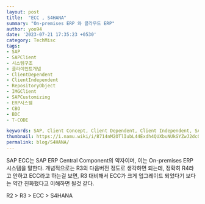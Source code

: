 ```yaml
---
layout: post
title:  "ECC , S4HANA"
summary: "On-premises ERP 와 클라우드 ERP"
author: yoo94
date: '2023-07-21 17:35:23 +0530'
category: TechMisc
tags:
- SAP
- SAPClient
- 시스템구조
- 클라이언트개념
- ClientDependent
- ClientIndependent
- RepositoryObject
- IMGClient
- SAPCustomizing
- ERP시스템
- CBO
- BDC
- T-CODE

keywords: SAP, Client Concept, Client Dependent, Client Independent, SAP 시스템 구조, SAP 클라이언트, Repository Object, IMG Client, SAP Customizing, Master Data, Transaction Data, User Master Data, SAP 환경 분리, SAP 개발 환경, CBO, BDC, T-CODE
thumbnail: https://i.namu.wiki/i/8714nM2OTlIubL44Exdh4QUXbuNUkGYZwJ2dc0kPkwtjBo85ZgCst0OmlfHM1kvsUNAx6rqjD4j1J7Plv1BgdA.svg
permalink: blog/S4HANA/
---
```

SAP ECC는 SAP ERP Central Component의 약자이며, 
이는 On-premises ERP 시스템을 말한다. 
개념적으로는 R3의 다음버전 정도로 생각하면 되는데,
정확히 R4라고 안하고 ECC라고 하는걸 보면, 
R3 대비해서 ECC가 크게 업그레이드 되었다기 보다는 
약간 진화했다고 이해하면 될것 같다.

R2 > R3 > ECC > S4HANA

